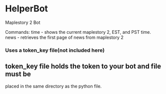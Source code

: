 # HelperBot

Maplestory 2 Bot

Commands:
	time - shows the current maplestory 2, EST, and PST time.
	news - retrieves the first page of news from maplestory 2

### Uses a token_key file(not included here)
## token_key file holds the token to your bot and file must be 
placed in the same directory as the python file.
